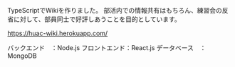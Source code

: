 TypeScriptでWikiを作りました。
部活内での情報共有はもちろん、練習会の反省に対して、部員同士で好評しあうことを目的としています。

https://huac-wiki.herokuapp.com/

バックエンド　：Node.js
フロントエンド：React.js
データベース　：MongoDB
